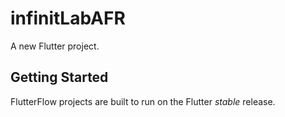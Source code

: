 # infinitLabAFR

A new Flutter project.

## Getting Started

FlutterFlow projects are built to run on the Flutter _stable_ release.
